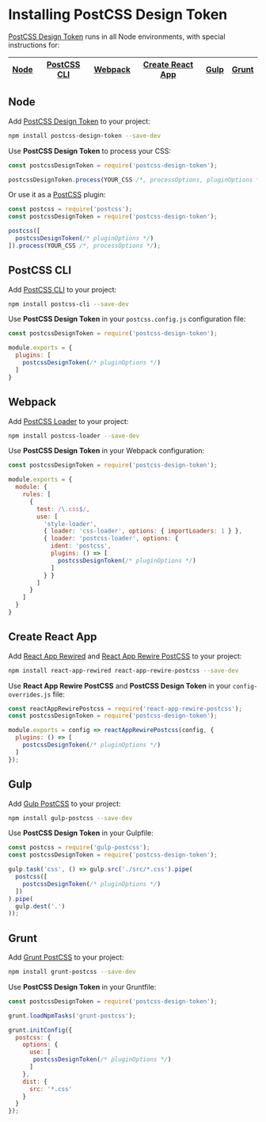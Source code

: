 # Installing PostCSS Design Token

[PostCSS Design Token] runs in all Node environments, with special instructions for:

| [Node](#node) | [PostCSS CLI](#postcss-cli) | [Webpack](#webpack) | [Create React App](#create-react-app) | [Gulp](#gulp) | [Grunt](#grunt) |
| --- | --- | --- | --- | --- | --- |

## Node

Add [PostCSS Design Token] to your project:

```bash
npm install postcss-design-token --save-dev
```

Use **PostCSS Design Token** to process your CSS:

```js
const postcssDesignToken = require('postcss-design-token');

postcssDesignToken.process(YOUR_CSS /*, processOptions, pluginOptions */);
```

Or use it as a [PostCSS] plugin:

```js
const postcss = require('postcss');
const postcssDesignToken = require('postcss-design-token');

postcss([
  postcssDesignToken(/* pluginOptions */)
]).process(YOUR_CSS /*, processOptions */);
```

## PostCSS CLI

Add [PostCSS CLI] to your project:

```bash
npm install postcss-cli --save-dev
```

Use **PostCSS Design Token** in your `postcss.config.js` configuration file:

```js
const postcssDesignToken = require('postcss-design-token');

module.exports = {
  plugins: [
    postcssDesignToken(/* pluginOptions */)
  ]
}
```

## Webpack

Add [PostCSS Loader] to your project:

```bash
npm install postcss-loader --save-dev
```

Use **PostCSS Design Token** in your Webpack configuration:

```js
const postcssDesignToken = require('postcss-design-token');

module.exports = {
  module: {
    rules: [
      {
        test: /\.css$/,
        use: [
          'style-loader',
          { loader: 'css-loader', options: { importLoaders: 1 } },
          { loader: 'postcss-loader', options: {
            ident: 'postcss',
            plugins: () => [
              postcssDesignToken(/* pluginOptions */)
            ]
          } }
        ]
      }
    ]
  }
}
```

## Create React App

Add [React App Rewired] and [React App Rewire PostCSS] to your project:

```bash
npm install react-app-rewired react-app-rewire-postcss --save-dev
```

Use **React App Rewire PostCSS** and **PostCSS Design Token** in your
`config-overrides.js` file:

```js
const reactAppRewirePostcss = require('react-app-rewire-postcss');
const postcssDesignToken = require('postcss-design-token');

module.exports = config => reactAppRewirePostcss(config, {
  plugins: () => [
    postcssDesignToken(/* pluginOptions */)
  ]
});
```

## Gulp

Add [Gulp PostCSS] to your project:

```bash
npm install gulp-postcss --save-dev
```

Use **PostCSS Design Token** in your Gulpfile:

```js
const postcss = require('gulp-postcss');
const postcssDesignToken = require('postcss-design-token');

gulp.task('css', () => gulp.src('./src/*.css').pipe(
  postcss([
    postcssDesignToken(/* pluginOptions */)
  ])
).pipe(
  gulp.dest('.')
));
```

## Grunt

Add [Grunt PostCSS] to your project:

```bash
npm install grunt-postcss --save-dev
```

Use **PostCSS Design Token** in your Gruntfile:

```js
const postcssDesignToken = require('postcss-design-token');

grunt.loadNpmTasks('grunt-postcss');

grunt.initConfig({
  postcss: {
    options: {
      use: [
       postcssDesignToken(/* pluginOptions */)
      ]
    },
    dist: {
      src: '*.css'
    }
  }
});
```

[Gulp PostCSS]: https://github.com/postcss/gulp-postcss
[Grunt PostCSS]: https://github.com/nDmitry/grunt-postcss
[PostCSS]: https://github.com/postcss/postcss
[PostCSS CLI]: https://github.com/postcss/postcss-cli
[PostCSS Loader]: https://github.com/postcss/postcss-loader
[PostCSS Design Token]: https://github.com/limitlessloop/postcss-design-token
[React App Rewire PostCSS]: https://github.com/csstools/react-app-rewire-postcss
[React App Rewired]: https://github.com/timarney/react-app-rewired
